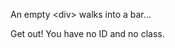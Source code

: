 An empty &lt;div> walks into a bar...

<div type="expander" caption="and the bartender says...">
Get out! You have no ID and no class.
</div>